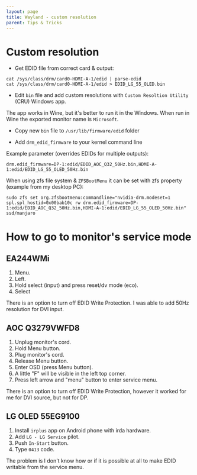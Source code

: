 ```yaml
---
layout: page
title: Wayland - custom resolution
parent: Tips & Tricks
---
```


# Custom resolution

- Get EDID file from correct card & output:

``` shell
cat /sys/class/drm/card0-HDMI-A-1/edid | parse-edid
cat /sys/class/drm/card0-HDMI-A-1/edid > EDID_LG_55_OLED.bin
```

- Edit `bin` file and add custom resolutions with `Custom Resoltion Utility` (CRU) Windows app.

The app works in Wine, but it's better to run it in the Windows. When run in Wine the exported monitor name is `Microsoft`.

- Copy new `bin` file to `/usr/lib/firmware/edid` folder

- Add `drm_edid_firmware` to your kernel command line

Example parameter (overrides EDIDs for multiple outputs):

``` shell
drm.edid_firmware=DP-1:edid/EDID_AOC_Q32_50Hz.bin,HDMI-A-1:edid/EDID_LG_55_OLED_50Hz.bin
```

When using zfs file system & `ZFSBootMenu` it can be set with zfs property (example from my desktop PC):

``` shell
sudo zfs set org.zfsbootmenu:commandline="nvidia-drm.modeset=1 spl.spl_hostid=0x00bab10c rw drm.edid_firmware=DP-1:edid/EDID_AOC_Q32_50Hz.bin,HDMI-A-1:edid/EDID_LG_55_OLED_50Hz.bin" ssd/manjaro
```

# How to go to monitor's service mode

## EA244WMi

1. Menu.
2. Left.
3. Hold select (input) and press reset/dv mode (eco).
4. Select

There is an option to turn off EDID Write Protection. I was able to add 50Hz resolution for DVI input.

## AOC Q3279VWFD8

1. Unplug monitor's cord.
2. Hold Menu button.
3. Plug monitor's cord.
4. Release Menu button.
5. Enter OSD (press Menu button).
6. A little "F" will be visible in the left top corner.
7. Press left arrow and "menu" button to enter service menu.

There is an option to turn off EDID Write Protection, however it worked for me for DVI source, but not for DP.

## LG OLED 55EG9100

1. Install `irplus` app on Android phone with irda hardware.
2. Add `LG - LG Service` pilot.
3. Push `In-Start` button.
4. Type `0413` code.

The problem is I don't know how or if it is possible at all to make EDID writable from the service menu.
